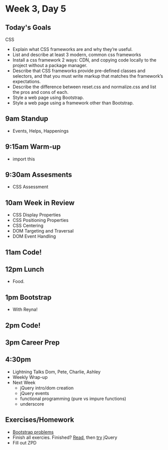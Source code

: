# Week 3, Day 5

## Today's Goals

CSS

  - Explain what CSS frameworks are and why they’re useful.
  - List and describe at least 3 modern, common css frameworks
  - Install a css framework 2 ways: CDN, and copying code locally to the project without a package manager.
  - Describe that CSS frameworks provide pre-defined classes and selectors, and that you must write markup that matches the framework’s expectations.
  - Describe the difference between reset.css and normalize.css and list the pros and cons of each.
  - Style a web page using Bootstrap.
  - Style a web page using a framework other than Bootstrap.

## 9am Standup

- Events, Helps, Happenings

## 9:15am Warm-up

- import this

## 9:30am Assesments

- CSS Assessment

## 10am Week in Review

- CSS Display Properties
- CSS Positioning Properties
- CSS Centering
- DOM Targeting and Traversal
- DOM Event Handling

## 11am Code!

## 12pm Lunch

- Food.

## 1pm Bootstrap

- With Reyna!

## 2pm Code!

## 3pm Career Prep

## 4:30pm

- Lightning Talks Dom, Pete, Charlie, Ashley
- Weekly Wrap-up
- Next Week
  - jQuery intro/dom creation
  - jQuery events
  - functional programming (pure vs impure functions)
  - underscore

## Exercises/Homework

- [Bootstrap problems](https://github.com/lewagon/bootstrap-challenges)
- Finish all exercies. Finished? [Read](https://learn.jquery.com/events/), then [try](https://github.com/gSchool/jquery-practice-01) jQuery
- Fill out ZPD
